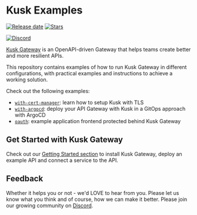 # Kusk Examples

<div>
  <a href="https://github.com/kubeshop/kusk-gateway/releases"><img title="Release date" src="https://img.shields.io/github/release-date/kubeshop/kusk-gateway"/></a>
  <a href=""><img title="Stars" src="https://img.shields.io/github/stars/kubeshop/kusk-gateway?color=blueviolet&label=Stargazers"/></a>
  
  [![Discord](https://img.shields.io/discord/884464549347074049?label=discord&logo=discord)](https://discord.com/channels/884464549347074049)
</div>

[Kusk Gateway](https://kusk.io) is an OpenAPI-driven Gateway that helps teams create better and more resilient APIs.

This repository contains examples of how to run Kusk Gateway in different configurations, with practical examples and instructions to achieve a working solution.

Check out the following examples:

- [`with-cert-manager`](./with-cert-manager): learn how to setup Kusk with TLS
- [`with-argocd`](./with-argocd): deploy your API Gateway with Kusk in a GitOps approach with ArgoCD
- [`oauth`](./oauth): example application frontend protected behind Kusk Gateway

## Get Started with Kusk Gateway

Check out our [Getting Started section](https://kubeshop.github.io/kusk-gateway/getting-started) to install Kusk Gateway, deploy an example API and connect a service to the API.

## Feedback

Whether it helps you or not - we'd LOVE to hear from you. Please let us know what you think and of course, how we can make it better. Please join our growing community on [Discord](https://discord.com/invite/6zupCZFQbe).
